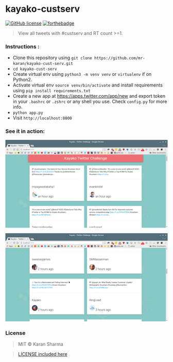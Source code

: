 # kayako-custserv
[![GitHub license](https://img.shields.io/badge/license-MIT-blue.svg)](https://raw.githubusercontent.com/mr-karan/fate/master/LICENSE)
[![forthebadge](http://forthebadge.com/images/badges/built-with-love.svg)](http://forthebadge.com)
> View all tweets with #custserv and RT count >=1.

### Instructions :

- Clone this repository using `git clone https://github.com/mr-karan/kayako-cust-serv.git`
- `cd kayako-cust-serv`
- Create virtual env using `python3 -m venv venv` or `virtualenv` if on Python2.
- Activate virtual env `source venv/bin/activate` and install requirements using `pip install requirements.txt`  
- Create a new app at https://apps.twitter.com/app/new and export token in your `.bashrc` or `.zshrc` or any shell you use. Check `config.py` for more info.
- `python app.py`
- Visit `http://localhost:8000`

### See it in action:
![screen2](screenshots/screen2.png)

![screen1](screenshots/screen1.png)

### License
> MIT © Karan Sharma

> [LICENSE included here](LICENSE)
